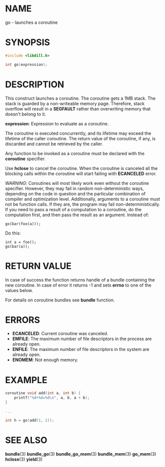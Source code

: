 # NAME

go - launches a coroutine

# SYNOPSIS

```c
#include <libdill.h>

int go(expression);
```

# DESCRIPTION

This construct launches a coroutine. The coroutine gets a 1MB stack.
The stack is guarded by a non-writeable memory page. Therefore,
stack overflow will result in a **SEGFAULT** rather than overwriting
memory that doesn't belong to it.

**expression**: Expression to evaluate as a coroutine.

The coroutine is executed concurrently, and its lifetime may exceed the
lifetime of the caller coroutine. The return value of the coroutine, if any,
is discarded and cannot be retrieved by the caller.

Any function to be invoked as a coroutine must be declared with the
**coroutine** specifier.

Use **hclose** to cancel the coroutine. When the coroutine is canceled
all the blocking calls within the coroutine will start failing with
**ECANCELED** error.

_WARNING_: Coroutines will most likely work even without the coroutine
specifier. However, they may fail in random non-deterministic ways,
depending on the code in question and the particular combination of compiler
and optimization level. Additionally, arguments to a coroutine must not be
function calls. If they are, the program may fail non-deterministically.
If you need to pass a result of a computation to a coroutine, do the
computation first, and then pass the result as an argument.  Instead of:

```
go(bar(foo(a)));
```

Do this:

```
int a = foo();
go(bar(a));
```

# RETURN VALUE

In case of success the function returns handle of a bundle containing the new coroutine. In case of error it returns -1 and sets **errno** to one of the values below.

For details on coroutine bundles see **bundle** function.

# ERRORS

* **ECANCELED**: Current coroutine was canceled.
* **EMFILE**: The maximum number of file descriptors in the process are already open.
* **ENFILE**: The maximum number of file descriptors in the system are already open.
* **ENOMEM**: Not enough memory.

# EXAMPLE

```c
coroutine void add(int a, int b) {
    printf("%d+%d=%d\n", a, b, a + b);
}

...

int h = go(add(1, 2));
```
# SEE ALSO

**bundle**(3) **bundle_go**(3) **bundle_go_mem**(3) **bundle_mem**(3) **go_mem**(3) **hclose**(3) **yield**(3) 
